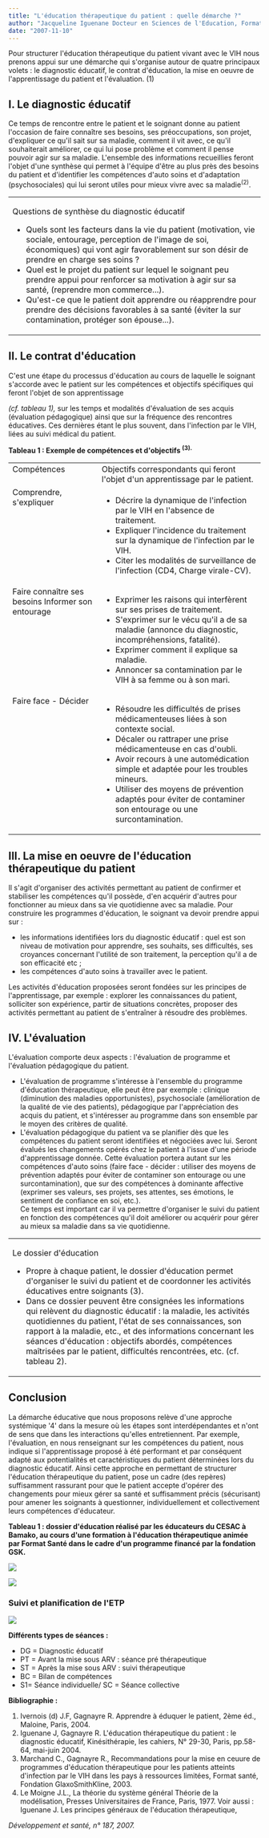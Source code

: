 ```yaml
---
title: "L'éducation thérapeutique du patient : quelle démarche ?"
author: "Jacqueline Iguenane Docteur en Sciences de l'Education, Format Santé."
date: "2007-11-10"
---
```


<div class="teaser"><p>Pour structurer l'éducation thérapeutique du patient vivant avec le VIH nous prenons appui sur une démarche qui s'organise autour de quatre principaux volets : le diagnostic éducatif, le contrat d'éducation, la mise en oeuvre de l'apprentissage du patient et l'évaluation. (1)</p></div>

## I. Le diagnostic éducatif

Ce temps de rencontre entre le patient et le soignant donne au patient l'occasion de faire connaître ses besoins, ses préoccupations, son projet, d'expliquer ce qu'il sait sur sa maladie, comment il vit avec, ce qu'il souhaiterait améliorer, ce qui lui pose problème et comment il pense pouvoir agir sur sa maladie. L'ensemble des informations recueillies feront l'objet d'une synthèse qui permet à l'équipe d'être au plus près des besoins du patient et d'identifier les compétences d'auto soins et d'adaptation (psychosociales) qui lui seront utiles pour mieux vivre avec sa maladie<sup>(2)</sup>.

<table>

<tbody>

<tr>

<td>

Questions de synthèse du diagnostic éducatif

<ul><li>Quels sont les facteurs dans la vie du patient (motivation, vie sociale, entourage, perception de l'image de soi, économiques) qui vont agir favorablement sur son désir de prendre en charge ses soins ?</li><li>Quel est le projet du patient sur lequel le soignant peu prendre appui pour renforcer sa motivation à agir sur sa santé, (reprendre mon commerce...).</li><li>Qu'est-ce que le patient doit apprendre ou réapprendre pour prendre des décisions favorables à sa santé (éviter la sur contamination, protéger son épouse...).</li></ul></td>

</tr>

</tbody>

</table>

## II. Le contrat d'éducation

C'est une étape du processus d'éducation au cours de laquelle le soignant s'accorde avec le patient sur les compétences et objectifs spécifiques qui feront l'objet de son apprentissage

_(cf. tableau 1),_ sur les temps et modalités d'évaluation de ses acquis (évaluation pédagogique) ainsi que sur la fréquence des rencontres éducatives. Ces dernières étant le plus souvent, dans l'infection par le VIH, liées au suivi médical du patient.

**Tableau 1 : Exemple de compétences et d'objectifs <sup>(3).</sup>**

<table>

<tbody>

<tr>

<td valign="top">Compétences</td>

<td class="rtecenter" valign="top">Objectifs correspondants qui feront  
l'objet d'un apprentissage par le patient.</td>

</tr>

<tr>

<td valign="top">Comprendre, s'expliquer</td>

<td valign="top"><ul><li>Décrire la dynamique de l'infection par le VIH en l'absence de traitement.</li><li>Expliquer l'incidence du traitement sur la dynamique de l'infection par le VIH.</li><li>Citer les modalités de surveillance de l'infection (CD4, Charge virale-CV).</li></ul></td>

</tr>

<tr>

<td valign="top">Faire connaître ses besoins Informer son entourage</td>

<td valign="top"><ul><li>Exprimer les raisons qui interfèrent sur ses prises de traitement.</li><li>S'exprimer sur le vécu qu'il a de sa maladie (annonce du diagnostic, incompréhensions, fatalité).</li><li>Exprimer comment il explique sa maladie.</li><li>Annoncer sa contamination par le VIH à sa femme ou à son mari.</li></ul></td>

</tr>

<tr>

<td valign="top">Faire face - Décider</td>

<td valign="top"><ul><li>Résoudre les difficultés de prises médicamenteuses liées à son contexte social.</li><li>Décaler ou rattraper une prise médicamenteuse en cas d'oubli.</li><li>Avoir recours à une automédication simple et adaptée pour les troubles mineurs.</li><li>Utiliser des moyens de prévention adaptés pour éviter de contaminer son entourage ou une surcontamination.</li></ul></td>

</tr>

</tbody>

</table>

## III. La mise en oeuvre de l'éducation thérapeutique du patient

Il s'agit d'organiser des activités permettant au patient de confirmer et stabiliser les compétences qu'il possède, d'en acquérir d'autres pour fonctionner au mieux dans sa vie quotidienne avec sa maladie. Pour construire les programmes d'éducation, le soignant va devoir prendre appui sur :

*   les informations identifiées lors du diagnostic éducatif : quel est son niveau de motivation pour apprendre, ses souhaits, ses difficultés, ses croyances concernant l'utilité de son traitement, la perception qu'il a de son efficacité etc ;
*   les compétences d'auto soins à travailler avec le patient.

Les activités d'éducation proposées seront fondées sur les principes de l'apprentissage, par exemple : explorer les connaissances du patient, solliciter son expérience, partir de situations concrètes, proposer des activités permettant au patient de s'entraîner à résoudre des problèmes.

## IV. L'évaluation

L'évaluation comporte deux aspects : l'évaluation de programme et l'évaluation pédagogique du patient.

*   L'évaluation de programme s'intéresse à l'ensemble du programme d'éducation thérapeutique, elle peut être par exemple : clinique (diminution des maladies opportunistes), psychosociale (amélioration de la qualité de vie des patients), pédagogique par l'appréciation des acquis du patient, et s'intéresser au programme dans son ensemble par le moyen des critères de qualité.  
*   L'évaluation pédagogique du patient va se planifier dès que les compétences du patient seront identifiées et négociées avec lui. Seront évalués les changements opérés chez le patient à l'issue d'une période d'apprentissage donnée. Cette évaluation portera autant sur les compétences d'auto soins (faire face - décider : utiliser des moyens de prévention adaptés pour éviter de contaminer son entourage ou une surcontamination), que sur des compétences à dominante affective (exprimer ses valeurs, ses projets, ses attentes, ses émotions, le sentiment de confiance en soi, etc.).  
    Ce temps est important car il va permettre d'organiser le suivi du patient en fonction des compétences qu'il doit améliorer ou acquérir pour gérer au mieux sa maladie dans sa vie quotidienne.

<table>

<tbody>

<tr>

<td>

Le dossier d'éducation

<ul><li>Propre à chaque patient, le dossier d'éducation permet d'organiser le suivi du patient et de coordonner les activités éducatives entre soignants (3).</li><li>Dans ce dossier peuvent être consignées les informations qui relèvent du diagnostic éducatif : la maladie, les activités quotidiennes du patient, l'état de ses connaissances, son rapport à la maladie, etc., et des informations concernant les séances d'éducation : objectifs abordés, compétences maîtrisées par le patient, difficultés rencontrées, etc. (cf. tableau 2).</li></ul></td>

</tr>

</tbody>

</table>

## Conclusion

La démarche éducative que nous proposons relève d'une approche systémique '4' dans la mesure où les étapes sont interdépendantes et n'ont de sens que dans les interactions qu'elles entretiennent. Par exemple, l'évaluation, en nous renseignant sur les compétences du patient, nous indique si l'apprentissage proposé à été performant et par conséquent adapté aux potentialités et caractéristiques du patient déterminées lors du diagnostic éducatif. Ainsi cette approche en permettant de structurer l'éducation thérapeutique du patient, pose un cadre (des repères) suffisamment rassurant pour que le patient accepte d'opérer des changements pour mieux gérer sa santé et suffisamment précis (sécurisant) pour amener les soignants à questionner, individuellement et collectivement leurs compétences d'éducateur.

**Tableau 1 : dossier d'éducation réalisé par les éducateurs du CESAC à Bamako, au cours d'une formation à l'éducation thérapeutique animée par Format Santé dans le cadre d'un programme financé par la fondation GSK.**


![](i1081-1.jpg)



![](i1081-2.jpg)


### **Suivi et planification de l'ETP**


![](i1081-3.jpg)


**Différents types de séances :**

*   DG = Diagnostic éducatif
*   PT = Avant la mise sous ARV : séance pré thérapeutique
*   ST = Après la mise sous ARV : suivi thérapeutique
*   BC = Bilan de compétences
*   S1= Séance individuelle/ SC = Séance collective

**Bibliographie :**

1. Ivernois (d) J.F, Gagnayre R. Apprendre à éduquer le patient, 2ème éd., Maloine, Paris, 2004.  
2. Iguenane J, Gagnayre R. L'éducation thérapeutique du patient : le diagnostic éducatif, Kinésithérapie, les cahiers, N° 29-30, Paris, pp.58-64, mai-juin 2004.  
3. Marchand C., Gagnayre R., Recommandations pour la mise en ceuure de programmes d'éducation thérapeutique pour les patients atteints d'infection par le VIH dans les pays à ressources limitées, Format santé, Fondation GlaxoSmithKline, 2003.  
4. Le Moigne J.L., La théorie du système général Théorie de la modélisation, Presses Universitaires de France, Paris, 1977. Voir aussi : Iguenane J. Les principes généraux de l'éducation thérapeutique,

_Développement et santé, n° 187, 2007._